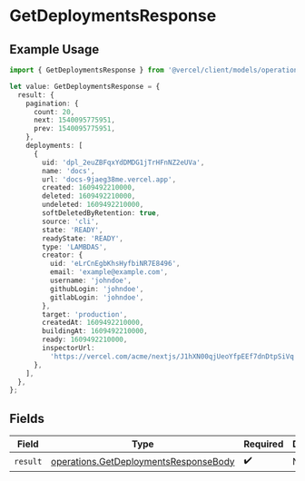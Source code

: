 # GetDeploymentsResponse

## Example Usage

```typescript
import { GetDeploymentsResponse } from '@vercel/client/models/operations';

let value: GetDeploymentsResponse = {
  result: {
    pagination: {
      count: 20,
      next: 1540095775951,
      prev: 1540095775951,
    },
    deployments: [
      {
        uid: 'dpl_2euZBFqxYdDMDG1jTrHFnNZ2eUVa',
        name: 'docs',
        url: 'docs-9jaeg38me.vercel.app',
        created: 1609492210000,
        deleted: 1609492210000,
        undeleted: 1609492210000,
        softDeletedByRetention: true,
        source: 'cli',
        state: 'READY',
        readyState: 'READY',
        type: 'LAMBDAS',
        creator: {
          uid: 'eLrCnEgbKhsHyfbiNR7E8496',
          email: 'example@example.com',
          username: 'johndoe',
          githubLogin: 'johndoe',
          gitlabLogin: 'johndoe',
        },
        target: 'production',
        createdAt: 1609492210000,
        buildingAt: 1609492210000,
        ready: 1609492210000,
        inspectorUrl:
          'https://vercel.com/acme/nextjs/J1hXN00qjUeoYfpEEf7dnDtpSiVq',
      },
    ],
  },
};
```

## Fields

| Field    | Type                                                                                           | Required           | Description |
| -------- | ---------------------------------------------------------------------------------------------- | ------------------ | ----------- |
| `result` | [operations.GetDeploymentsResponseBody](../../models/operations/getdeploymentsresponsebody.md) | :heavy_check_mark: | N/A         |
